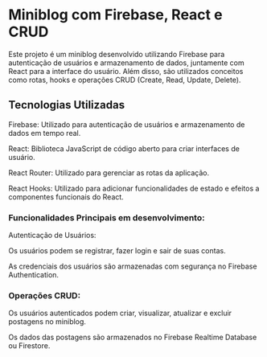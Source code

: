 <h1>Miniblog com Firebase, React e CRUD</h1>
Este projeto é um miniblog desenvolvido utilizando Firebase para autenticação de usuários e armazenamento de dados, juntamente com React para a interface do usuário. Além disso, são utilizados conceitos como rotas, hooks e operações CRUD (Create, Read, Update, Delete).

<h2>Tecnologias Utilizadas</h2>
<p>Firebase: Utilizado para autenticação de usuários e armazenamento de dados em tempo real.</p>
<p>React: Biblioteca JavaScript de código aberto para criar interfaces de usuário.</p>
<p>React Router: Utilizado para gerenciar as rotas da aplicação.</p>
<p>React Hooks: Utilizado para adicionar funcionalidades de estado e efeitos a componentes funcionais do React.</p>


<h3>Funcionalidades Principais em desenvolvimento:</h3>
Autenticação de Usuários:

<p>Os usuários podem se registrar, fazer login e sair de suas contas.</p>
<p>As credenciais dos usuários são armazenadas com segurança no Firebase Authentication.</p>

<h3>Operações CRUD:</h3>

<p>Os usuários autenticados podem criar, visualizar, atualizar e excluir postagens no miniblog.</p>
<p>Os dados das postagens são armazenados no Firebase Realtime Database ou Firestore.</p>
